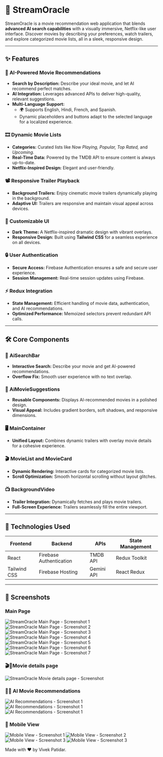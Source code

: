 # 🎥 **StreamOracle**

StreamOracle is a movie recommendation web application that blends **advanced AI search capabilities** with a visually immersive, Netflix-like user interface. Discover movies by describing your preferences, watch trailers, and explore categorized movie lists, all in a sleek, responsive design.

---

## ✨ **Features**

### 🔮 **AI-Powered Movie Recommendations**

- **Search by Description:** Describe your ideal movie, and let AI recommend perfect matches.
- **AI Integration:** Leverages advanced APIs to deliver high-quality, relevant suggestions.
- **Multi-Language Support:**
  - 🌍 Supports English, Hindi, French, and Spanish.
  - Dynamic placeholders and buttons adapt to the selected language for a localized experience.

### 🎞️ **Dynamic Movie Lists**

- **Categories:** Curated lists like _Now Playing, Popular, Top Rated,_ and _Upcoming._
- **Real-Time Data:** Powered by the TMDB API to ensure content is always up-to-date.
- **Netflix-Inspired Design:** Elegant and user-friendly.

### 📽️ **Responsive Trailer Playback**

- **Background Trailers:** Enjoy cinematic movie trailers dynamically playing in the background.
- **Adaptive UI:** Trailers are responsive and maintain visual appeal across devices.

### 🎨 **Customizable UI**

- **Dark Theme:** A Netflix-inspired dramatic design with vibrant overlays.
- **Responsive Design:** Built using **Tailwind CSS** for a seamless experience on all devices.

### 🔒 **User Authentication**

- **Secure Access:** Firebase Authentication ensures a safe and secure user experience.
- **Session Management:** Real-time session updates using Firebase.

### ⚡ **Redux Integration**

- **State Management:** Efficient handling of movie data, authentication, and AI recommendations.
- **Optimized Performance:** Memoized selectors prevent redundant API calls.

---

## 🛠️ **Core Components**

### 🔎 **AiSearchBar**

- **Interactive Search:** Describe your movie and get AI-powered recommendations.
- **Overflow Fix:** Smooth user experience with no text overlap.

### 🎥 **AiMovieSuggestions**

- **Reusable Components:** Displays AI-recommended movies in a polished design.
- **Visual Appeal:** Includes gradient borders, soft shadows, and responsive dimensions.

### 🖥️ **MainContainer**

- **Unified Layout:** Combines dynamic trailers with overlay movie details for a cohesive experience.

### 🎬 **MovieList and MovieCard**

- **Dynamic Rendering:** Interactive cards for categorized movie lists.
- **Scroll Optimization:** Smooth horizontal scrolling without layout glitches.

### 📺 **BackgroundVideo**

- **Trailer Integration:** Dynamically fetches and plays movie trailers.
- **Full-Screen Experience:** Trailers seamlessly fill the entire viewport.

---

## 🚀 **Technologies Used**

| **Frontend** | **Backend**             | **APIs**   | **State Management** |
| ------------ | ----------------------- | ---------- | -------------------- |
| React        | Firebase Authentication | TMDB API   | Redux Toolkit        |
| Tailwind CSS | Firebase Hosting        | Gemini API | React Redux          |

---

## 🎯 Screenshots

### Main Page

![StreamOracle Main Page - Screenshot 1](docs/Screenshot1.png)
![StreamOracle Main Page - Screenshot 2](docs/Screenshot2.png)
![StreamOracle Main Page - Screenshot 3](docs/Screenshot3.png)
![StreamOracle Main Page - Screenshot 4](docs/Screenshot4.png)
![StreamOracle Main Page - Screenshot 5](docs/Screenshot5.png)
![StreamOracle Main Page - Screenshot 6](docs/Screenshot6.png)
![StreamOracle Main Page - Screenshot 7](docs/Screenshot7.png)

### 🎬📄Movie details page

![StreamOracle Movie details page - Screenshot](docs/Movie-Details.png)

### 🤖🎥 AI Movie Recommendations

![AI Recommendations - Screenshot 1](docs/AI-ss1.png)
![AI Recommendations - Screenshot 1](docs/AI-ss2.png)
![AI Recommendations - Screenshot 1](docs/AI-ss3.png)

### 📱 Mobile View

![Mobile View - Screenshot 1](docs/MobileView-Screenshot1.png)
![Mobile View - Screenshot 2](docs/MobileView-Screenshot2.png)
![Mobile View - Screenshot 3](docs/MobileView-Screenshot3.png)
![Mobile View - Screenshot 3](docs/MobileView-Screenshot4.png)

Made with ❤️ by Vivek Patidar.

